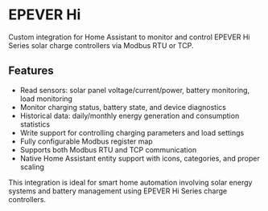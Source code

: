 # EPEVER Hi

Custom integration for Home Assistant to monitor and control EPEVER Hi Series solar charge controllers via Modbus RTU or TCP.

## Features

- Read sensors: solar panel voltage/current/power, battery monitoring, load monitoring
- Monitor charging status, battery state, and device diagnostics  
- Historical data: daily/monthly energy generation and consumption statistics
- Write support for controlling charging parameters and load settings
- Fully configurable Modbus register map
- Supports both Modbus RTU and TCP communication
- Native Home Assistant entity support with icons, categories, and proper scaling

This integration is ideal for smart home automation involving solar energy systems and battery management using EPEVER Hi Series charge controllers.